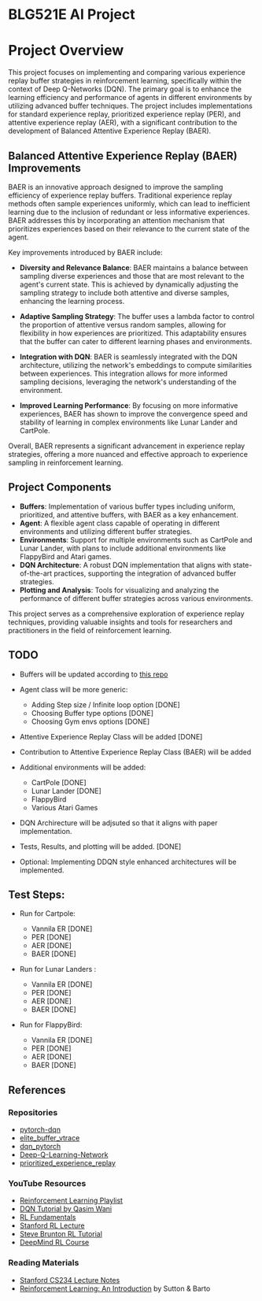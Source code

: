 # BLG521E AI Project


# Project Overview

This project focuses on implementing and comparing various experience replay buffer strategies in reinforcement learning, specifically within the context of Deep Q-Networks (DQN). The primary goal is to enhance the learning efficiency and performance of agents in different environments by utilizing advanced buffer techniques. The project includes implementations for standard experience replay, prioritized experience replay (PER), and attentive experience replay (AER), with a significant contribution to the development of Balanced Attentive Experience Replay (BAER).

## Balanced Attentive Experience Replay (BAER) Improvements

BAER is an innovative approach designed to improve the sampling efficiency of experience replay buffers. Traditional experience replay methods often sample experiences uniformly, which can lead to inefficient learning due to the inclusion of redundant or less informative experiences. BAER addresses this by incorporating an attention mechanism that prioritizes experiences based on their relevance to the current state of the agent.

Key improvements introduced by BAER include:

- **Diversity and Relevance Balance**: BAER maintains a balance between sampling diverse experiences and those that are most relevant to the agent's current state. This is achieved by dynamically adjusting the sampling strategy to include both attentive and diverse samples, enhancing the learning process.

- **Adaptive Sampling Strategy**: The buffer uses a lambda factor to control the proportion of attentive versus random samples, allowing for flexibility in how experiences are prioritized. This adaptability ensures that the buffer can cater to different learning phases and environments.

- **Integration with DQN**: BAER is seamlessly integrated with the DQN architecture, utilizing the network's embeddings to compute similarities between experiences. This integration allows for more informed sampling decisions, leveraging the network's understanding of the environment.

- **Improved Learning Performance**: By focusing on more informative experiences, BAER has shown to improve the convergence speed and stability of learning in complex environments like Lunar Lander and CartPole.

Overall, BAER represents a significant advancement in experience replay strategies, offering a more nuanced and effective approach to experience sampling in reinforcement learning.

## Project Components

- **Buffers**: Implementation of various buffer types including uniform, prioritized, and attentive buffers, with BAER as a key enhancement.
- **Agent**: A flexible agent class capable of operating in different environments and utilizing different buffer strategies.
- **Environments**: Support for multiple environments such as CartPole and Lunar Lander, with plans to include additional environments like FlappyBird and Atari games.
- **DQN Architecture**: A robust DQN implementation that aligns with state-of-the-art practices, supporting the integration of advanced buffer strategies.
- **Plotting and Analysis**: Tools for visualizing and analyzing the performance of different buffer strategies across various environments.

This project serves as a comprehensive exploration of experience replay techniques, providing valuable insights and tools for researchers and practitioners in the field of reinforcement learning.



## TODO

- Buffers will be updated according to [this repo](https://github.com/Howuhh/prioritized_experience_replay/blob/main/memory/buffer.py)

- Agent class will be more generic:
  - Adding Step size / Infinite loop option [DONE]
  - Choosing Buffer type options [DONE]
  - Choosing Gym envs options [DONE]

- Attentive Experience Replay Class will be added [DONE]

- Contribution to Attentive Experience Replay Class (BAER) will be added

- Additional environments will be added:
  - CartPole [DONE]
  - Lunar Lander [DONE]
  - FlappyBird
  - Various Atari Games

- DQN Archirecture will be adjsuted so that it aligns with paper implementation.

- Tests, Results, and plotting will be added. [DONE]

- Optional: Implementing DDQN style enhanced architectures will be implemented.

## Test Steps:

- Run for Cartpole:
    - Vannila ER [DONE]
    - PER [DONE]
    - AER [DONE]
    - BAER [DONE]

- Run for Lunar Landers :
    - Vannila ER [DONE]
    - PER [DONE]
    - AER [DONE]
    - BAER [DONE]

- Run for FlappyBird:
    - Vannila ER [DONE]
    - PER [DONE]
    - AER [DONE]
    - BAER [DONE]


## References

### Repositories
- [pytorch-dqn](https://github.com/hungtuchen/pytorch-dqn/blob/master/utils/replay_buffer.py)
- [elite_buffer_vtrace](https://github.com/parralplex/elite_buffer_vtrace/blob/main/agent/learner_d/learner.py)
- [dqn_pytorch](https://github.com/johnnycode8/dqn_pytorch/tree/main)
- [Deep-Q-Learning-Network](https://github.com/AleksandarHaber/Deep-Q-Learning-Network-from-Scratch-in-Python-TensorFlow-and-OpenAI-Gym/tree/main)
- [prioritized_experience_replay](https://github.com/Howuhh/prioritized_experience_replay/blob/main/memory/buffer.py)

### YouTube Resources
- [Reinforcement Learning Playlist](https://www.youtube.com/playlist?list=PLO89phzZmnHjYXlCNR_y2qF0gr9x8YpC8)
- [DQN Tutorial by Qasim Wani](https://www.youtube.com/watch?v=cQtGJDS-Rfs)
- [RL Fundamentals](https://www.youtube.com/playlist?list=PL58zEckBH8fCMIVzQCRSZVPUp3ZAVagWi)
- [Stanford RL Lecture](https://www.youtube.com/watch?v=b_wvosA70f8&list=PLoROMvodv4rN4wG6Nk6sNpTEbuOSosZdX&index=5)
- [Steve Brunton RL Tutorial](https://www.youtube.com/watch?v=wDVteayWWvU)
- [DeepMind RL Course](https://www.youtube.com/playlist?list=PLqYmG7hTraZDM-OYHWgPebj2MfCFzFObQ)

### Reading Materials
- [Stanford CS234 Lecture Notes](https://web.stanford.edu/class/cs234/slides/lecture4post.pdf)
- [Reinforcement Learning: An Introduction](https://www.amazon.com/Reinforcement-Learning-Introduction-Adaptive-Computation/dp/0262039249) by Sutton & Barto
